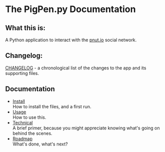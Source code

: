 # The PigPen.py Documentation

## What this is:
A Python application to interact with the [pnut.io](https://pnut.io) social network.

## Changelog:
[CHANGELOG](https://bazbt3.github.io/PigPen/CHANGELOG.html) - a chronological list of the changes to the app and its supporting files.

## Documentation
* [Install](https://bazbt3.github.io/PigPen/docs/10-install.html)   
  How to install the files, and a first run.
* [Usage](https://bazbt3.github.io/PigPen/docs/20-usage.html)   
  How to use this.
* [Technical](https://bazbt3.github.io/PigPen/docs/30-technical.html)   
  A brief primer, because you might appreciate knowing what's going on behind the scenes.
* [Roadmap](https://bazbt3.github.io/PigPen/docs/90-roadmap.html)   
  What's done, what's next?
